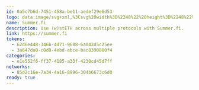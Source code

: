 ```yaml
---
id: 0a5c7b6d-7451-458a-be11-aedef29e6d53
logo: data:image/svg+xml,%3Csvg%20width%3D%2248%22%20height%3D%2248%22%20viewBox%3D%220%200%2048%2048%22%20fill%3D%22none%22%20xmlns%3D%22http%3A%2F%2Fwww.w3.org%2F2000%2Fsvg%22%3E%0A%3Cg%20clip-path%3D%22url(%23clip0_13801_3249)%22%3E%0A%3Cpath%20d%3D%22M24%2047.9989C37.2548%2047.9989%2048%2037.2537%2048%2023.9989C48%2010.7441%2037.2548%20-0.00109863%2024%20-0.00109863C10.7452%20-0.00109863%200%2010.7441%200%2023.9989C0%2037.2537%2010.7452%2047.9989%2024%2047.9989Z%22%20fill%3D%22%23F2F5FF%22%2F%3E%0A%3Cpath%20fill-rule%3D%22evenodd%22%20clip-rule%3D%22evenodd%22%20d%3D%22M31.7657%2028.7662C31.7657%2024.567%2028.4195%2021.9751%2023.0982%2020.8346L19.4777%2020.2125C17.8868%2019.9015%2016.68%2019.2794%2016.68%2017.8797C16.68%2016.4282%2018.1611%2015.5987%2020.0263%2015.5987C22.2206%2015.5987%2023.6468%2016.8429%2023.9211%2018.9165L30.9977%2017.776C30.1748%2012.9031%2026.1703%2010%2020.4103%2010C14.5954%2010%209.43886%2012.9031%209.43886%2018.0353C9.43886%2022.2861%2012.7303%2024.9299%2017.7771%2026.0704L21.0686%2026.6925C22.6046%2027.0036%2024.0857%2027.6775%2024.0857%2029.129C24.0857%2030.4769%2022.7143%2031.4618%2020.4103%2031.4618C18.216%2031.4618%2016.4057%2030.3213%2016.0766%2028.0922L9%2029.2845C9.93254%2034.1057%2014.5954%2036.9568%2020.4103%2036.9568C26.7189%2036.9568%2031.7657%2034.002%2031.7657%2028.7662ZM31.8571%2037C31.8571%2034.6141%2033.9038%2032.68%2036.4286%2032.68C38.9533%2032.68%2041%2034.6141%2041%2037H31.8571Z%22%20fill%3D%22url(%23paint0_linear_13801_3249)%22%2F%3E%0A%3C%2Fg%3E%0A%3Cdefs%3E%0A%3ClinearGradient%20id%3D%22paint0_linear_13801_3249%22%20x1%3D%229%22%20y1%3D%2210%22%20x2%3D%2244.2115%22%20y2%3D%2231.8169%22%20gradientUnits%3D%22userSpaceOnUse%22%3E%0A%3Cstop%20stop-color%3D%22%230689AD%22%2F%3E%0A%3Cstop%20offset%3D%220.557%22%20stop-color%3D%22%23E7A77F%22%2F%3E%0A%3Cstop%20offset%3D%221%22%20stop-color%3D%22%23E97047%22%2F%3E%0A%3C%2FlinearGradient%3E%0A%3CclipPath%20id%3D%22clip0_13801_3249%22%3E%0A%3Crect%20width%3D%2248%22%20height%3D%2248%22%20rx%3D%2224%22%20fill%3D%22white%22%2F%3E%0A%3C%2FclipPath%3E%0A%3C%2Fdefs%3E%0A%3C%2Fsvg%3E%0A
name: Summer.fi
description: Use (w)stETH across multiple protocols with Summer.fi.
link: https://summer.fi
tokens:
  - 62d6e448-346b-4d71-9688-6a043d5c25ee
  - 3a647da0-c0d8-4ebd-abce-bac0390880f4
categories:
  - e1e552f6-ff37-4185-a33f-4230cd45d7ff
networks:
  - 85d2c16e-7a34-4a16-8996-304b6673c6d0
ready: true
---
```

